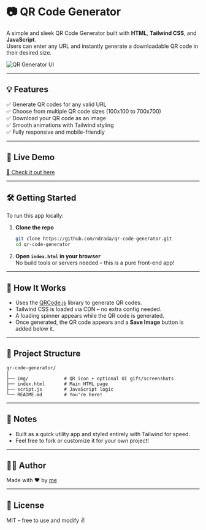 
# 📷 QR Code Generator

A simple and sleek QR Code Generator built with **HTML**, **Tailwind CSS**, and **JavaScript**.  
Users can enter any URL and instantly generate a downloadable QR code in their desired size.

![QR Generator UI](./img/qr-code-sample.gif)

---

## 💡 Features

✅ Generate QR codes for any valid URL  
✅ Choose from multiple QR code sizes (100x100 to 700x700)  
✅ Download your QR code as an image  
✅ Smooth animations with Tailwind styling  
✅ Fully responsive and mobile-friendly  

---

## 🚀 Live Demo

[🔗 Check it out here](https://tubular-parfait-412f83.netlify.app/)  

---

## 🛠️ Getting Started

To run this app locally:

1. **Clone the repo**  
   ```bash
   git clone https://github.com/ndrada/qr-code-generator.git
   cd qr-code-generator
   ```

2. **Open `index.html` in your browser**  
   No build tools or servers needed – this is a pure front-end app!

---

## 🧠 How It Works

- Uses the [QRCode.js](https://github.com/davidshimjs/qrcodejs) library to generate QR codes.
- Tailwind CSS is loaded via CDN – no extra config needed.
- A loading spinner appears while the QR code is generated.
- Once generated, the QR code appears and a **Save Image** button is added below it.

---

## 📁 Project Structure

```
qr-code-generator/
│
├── img/             # QR icon + optional UI gifs/screenshots
├── index.html       # Main HTML page
├── script.js        # JavaScript logic
└── README.md        # You're here!
```

---

## 📌 Notes

- Built as a quick utility app and styled entirely with Tailwind for speed.
- Feel free to fork or customize it for your own project!

---

## 🧑‍💻 Author

Made with ❤️ by [me](https://github.com/ndrada)

---

## 📄 License

MIT – free to use and modify ✌️
